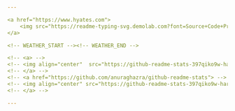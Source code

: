 ```yaml
---

<a href="https://www.hyates.com">
    <img src="https://readme-typing-svg.demolab.com?font=Source+Code+Pro&size=16&duration=800&color=66b2ff&secondary_color=ffae00&multiline=true&repeat=false&random=false&width=435&height=110&lines=Hi%2C+I'm+Harry+👋;Frontend+Developer+💻;Focused+on+learning+JS%2C+TS+%26+React;Creating+user-friendly+web+experiences;Portfolio%3A+hyates.com" alt="Typing SVG" />
</a>

<!-- WEATHER_START --><!-- WEATHER_END -->

<!-- <a> -->
<!-- <img align="center"  src="https://github-readme-stats-397qiko9w-harry-yates.vercel.app/api?username=Harry-Yates&show_icons=true&count_private=true&theme=transparent&title_color=601eff&text_color=601eff&icon_color=601eff&hide_border=true&border_color=faf3f1" width="500" height="auto"/>  -->
<!-- </a> -->
<!-- <a href="https://github.com/anuraghazra/github-readme-stats"> -->
<!-- <img align="center" src="https://github-readme-stats-397qiko9w-harry-yates.vercel.app/api/top-langs/?username=Harry-Yates&layout=compact/&theme=transparent&title_color=601eff&text_color=601eff&icon_color=601eff&hide_border=true&border_color=faf3f1" width="241" height="auto"/> -->
<!-- </a> -->

---
```



